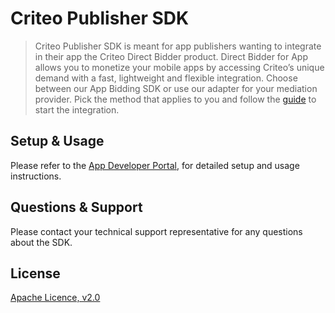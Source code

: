 # Criteo Publisher SDK
> Criteo Publisher SDK is meant for app publishers wanting to integrate in their app the Criteo Direct 
> Bidder product. Direct Bidder for App allows you to monetize your mobile apps by accessing Criteo’s 
> unique demand with a fast, lightweight and flexible integration. Choose between our App Bidding SDK 
> or use our adapter for your mediation provider. Pick the method that applies to you and follow the 
> [guide](https://publisherdocs.criteotilt.com/app/android/get-started/) to start the integration.

## Setup & Usage 
Please refer to the [App Developer Portal](https://publisherdocs.criteotilt.com/app/android/),
for detailed setup and usage instructions.

## Questions & Support
Please contact your technical support representative for any questions about the SDK.

## License
[Apache Licence, v2.0](LICENSE)
